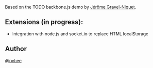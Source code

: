 Based on the TODO backbone.js demo by [J&eacute;r&ocirc;me Gravel-Niquet](http://jgn.me). 

## Extensions (in progress):
* Integration with node.js and socket.io to replace HTML localStorage 

## Author
[@pvhee](http://twitter.com/pvhee)